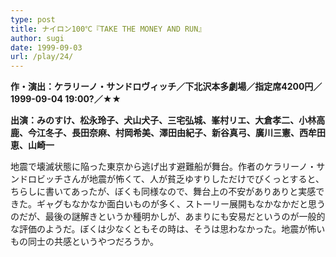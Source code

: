 ```yaml
---
type: post
title: ナイロン100℃『TAKE THE MONEY AND RUN』
author: sugi
date: 1999-09-03
url: /play/24/
---
```

**作・演出：ケラリーノ・サンドロヴィッチ／下北沢本多劇場／指定席4200円／1999-09-04 19:00?／★★**

**出演：みのすけ、松永玲子、犬山犬子、三宅弘城、峯村リエ、大倉孝二、小林高鹿、今江冬子、長田奈麻、村岡希美、澤田由紀子、新谷真弓、廣川三憲、西牟田恵、山崎一**

地震で壊滅状態に陥った東京から逃げ出す避難船が舞台。作者のケラリーノ・サンドロビッチさんが地震が怖くて、人が貧乏ゆすりしただけでびくっとすると、ちらしに書いてあったが、ぼくも同様なので、舞台上の不安がありありと実感できた。ギャグもなかなか面白いものが多く、ストーリー展開もなかなかだと思うのだが、最後の謎解きというか種明かしが、あまりにも安易だというのが一般的な評価のようだ。ぼくは少なくともその時は、そうは思わなかった。地震が怖いもの同士の共感というやつだろうか。

